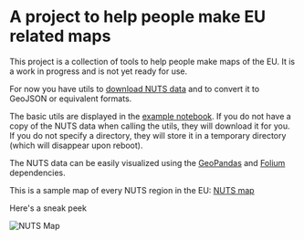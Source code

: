 # A project to help people make EU related maps

This project is a collection of tools to help people make maps of the EU. It is a work in progress and is not yet ready for use.

For now you have utils to [download NUTS data][1] and to convert it to GeoJSON or equivalent formats.

The basic utils are displayed in the [example notebook][2]. If you do not have a copy of the NUTS data when calling the utils, they will download it for you. If you do not specify a directory, they will store it in a temporary directory (which will disappear upon reboot).

The NUTS data can be easily visualized using the [GeoPandas][3] and [Folium][4] dependencies.

This is a sample map of every NUTS region in the EU: [NUTS map][5]

Here's a sneak peek

![NUTS Map][6]

[1]:https://ec.europa.eu/eurostat/web/gisco/geodata/reference-data/administrative-units-statistical-units/nuts#nuts21
[2]:assets/images/nuts-notebook.html
[3]:https://geopandas.org/
[4]:https://python-visualization.github.io/folium/
[5]:assets/images/nuts.html
[6]:assets/images/nuts.svg
